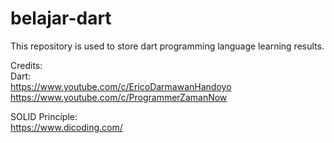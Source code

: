 # belajar-dart
This repository is used to store dart programming language learning results.

Credits:   
Dart:   
   https://www.youtube.com/c/EricoDarmawanHandoyo    
   https://www.youtube.com/c/ProgrammerZamanNow   
   
SOLID Principle:   
   https://www.dicoding.com/
